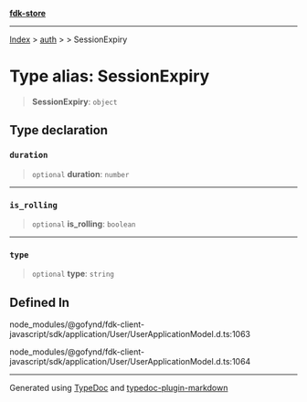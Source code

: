 [**fdk-store**](../../../README.md)
***

[Index](../../../API.md) > [auth](../../README.md) > [<internal>](../README.md) > SessionExpiry

# Type alias: SessionExpiry

> **SessionExpiry**: `object`

## Type declaration

### `duration`

> `optional` **duration**: `number`

***

### `is_rolling`

> `optional` **is\_rolling**: `boolean`

***

### `type`

> `optional` **type**: `string`

## Defined In

node\_modules/@gofynd/fdk-client-javascript/sdk/application/User/UserApplicationModel.d.ts:1063

node\_modules/@gofynd/fdk-client-javascript/sdk/application/User/UserApplicationModel.d.ts:1064

***
Generated using [TypeDoc](https://typedoc.org/) and [typedoc-plugin-markdown](https://www.npmjs.com/package/typedoc-plugin-markdown)
